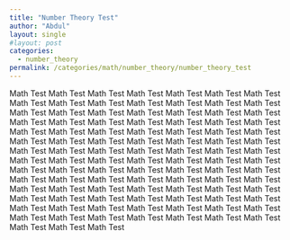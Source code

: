 ```yaml
---
title: "Number Theory Test"
author: "Abdul"
layout: single
#layout: post
categories:
  - number_theory
permalink: /categories/math/number_theory/number_theory_test
---
```

Math Test
Math Test
Math Test
Math Test
Math Test
Math Test
Math Test
Math Test
Math Test
Math Test
Math Test
Math Test
Math Test
Math Test
Math Test
Math Test
Math Test
Math Test
Math Test
Math Test
Math Test
Math Test
Math Test
Math Test
Math Test
Math Test
Math Test
Math Test
Math Test
Math Test
Math Test
Math Test
Math Test
Math Test
Math Test
Math Test
Math Test
Math Test
Math Test
Math Test
Math Test
Math Test
Math Test
Math Test
Math Test
Math Test
Math Test
Math Test
Math Test
Math Test
Math Test
Math Test
Math Test
Math Test
Math Test
Math Test
Math Test
Math Test
Math Test
Math Test
Math Test
Math Test
Math Test
Math Test
Math Test
Math Test
Math Test
Math Test
Math Test
Math Test
Math Test
Math Test
Math Test
Math Test
Math Test
Math Test
Math Test
Math Test
Math Test
Math Test
Math Test
Math Test
Math Test
Math Test
Math Test
Math Test
Math Test
Math Test
Math Test
Math Test
Math Test
Math Test
Math Test
Math Test
Math Test
Math Test
Math Test
Math Test
Math Test
Math Test
Math Test
